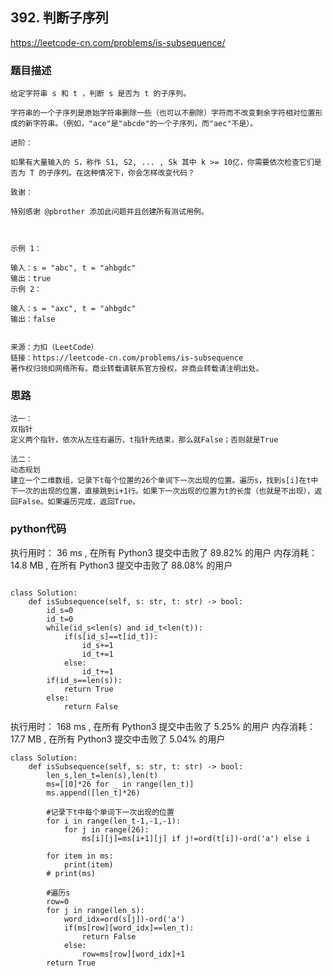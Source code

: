 ## 392. 判断子序列

https://leetcode-cn.com/problems/is-subsequence/



### 题目描述

```
给定字符串 s 和 t ，判断 s 是否为 t 的子序列。

字符串的一个子序列是原始字符串删除一些（也可以不删除）字符而不改变剩余字符相对位置形成的新字符串。（例如，"ace"是"abcde"的一个子序列，而"aec"不是）。

进阶：

如果有大量输入的 S，称作 S1, S2, ... , Sk 其中 k >= 10亿，你需要依次检查它们是否为 T 的子序列。在这种情况下，你会怎样改变代码？

致谢：

特别感谢 @pbrother 添加此问题并且创建所有测试用例。

 

示例 1：

输入：s = "abc", t = "ahbgdc"
输出：true
示例 2：

输入：s = "axc", t = "ahbgdc"
输出：false
 

来源：力扣（LeetCode）
链接：https://leetcode-cn.com/problems/is-subsequence
著作权归领扣网络所有。商业转载请联系官方授权，非商业转载请注明出处。

```



### 思路

```
法一：
双指针
定义两个指针，依次从左往右遍历，t指针先结束，那么就False；否则就是True

法二：
动态规划
建立一个二维数组，记录下t每个位置的26个单词下一次出现的位置。遍历s，找到s[i]在t中下一次的出现的位置，直接跳到i+1行。如果下一次出现的位置为t的长度（也就是不出现），返回False。如果遍历完成，返回True。

```



### python代码

执行用时：
36 ms
, 在所有 Python3 提交中击败了
89.82%
的用户
内存消耗：
14.8 MB
, 在所有 Python3 提交中击败了
88.08%
的用户

```

class Solution:
    def isSubsequence(self, s: str, t: str) -> bool:
        id_s=0
        id_t=0
        while(id_s<len(s) and id_t<len(t)):
            if(s[id_s]==t[id_t]):
                id_s+=1
                id_t+=1
            else:
                id_t+=1
        if(id_s==len(s)):
            return True
        else:
            return False

```

执行用时：
168 ms
, 在所有 Python3 提交中击败了
5.25%
的用户
内存消耗：
17.7 MB
, 在所有 Python3 提交中击败了
5.04%
的用户
```
class Solution:
    def isSubsequence(self, s: str, t: str) -> bool:
        len_s,len_t=len(s),len(t)
        ms=[[0]*26 for _ in range(len_t)]
        ms.append([len_t]*26)

        #记录下t中每个单词下一次出现的位置
        for i in range(len_t-1,-1,-1):
            for j in range(26):
                ms[i][j]=ms[i+1][j] if j!=ord(t[i])-ord('a') else i

        for item in ms:
            print(item)
        # print(ms)

        #遍历s
        row=0
        for j in range(len_s):
            word_idx=ord(s[j])-ord('a')
            if(ms[row][word_idx]==len_t):
                return False
            else:
                row=ms[row][word_idx]+1
        return True
```
